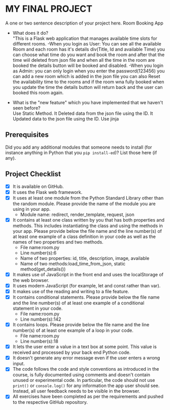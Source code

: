 # MY FINAL PROJECT
A one or two sentence description of your project here.
        Room Booking App
- What does it do?  
 "This is a Flask web application that manages available time slots for different rooms.
    -When you login as User:
       You can see all the available Room and each room has it's details div(Title, Id and available Time) you can choose what time do you want and book the room and after that the time wiil deleted from json file and when all the time in the room are booked the details button will be booked and disabled.
    -When you login as Admin:
       you can only login when you enter the password(123456)
       you can add a new room which is added in the json file 
       you can also Reset the availability time to the rooms and if the room wna fully booked when you update the time the details button will return back and the user can booked this room again.

- What is the "new feature" which you have implemented that we haven't seen before?  
  Use Static Method.
  It Deleted data from the json file using the ID.
  It Updated data to the json file using the ID.
  Use jinja

## Prerequisites
Did you add any additional modules that someone needs to install (for instance anything in Python that you `pip install-ed`)? 
List those here (if any).

## Project Checklist
- [X] It is available on GitHub.
- [X] It uses the Flask web framework.
- [X] It uses at least one module from the Python Standard Library other than the random module.
  Please provide the name of the module you are using in your app.
  - Module name: redirect, render_template, request, json
- [X] It contains at least one class written by you that has both properties and methods. This includes instantiating the class and using the methods in your app. Please provide below the file name and the line number(s) of at least one example of a class definition in your code as well as the names of two properties and two methods.
  - File name:room.py
  - Line number(s):6
  - Name of two properties: id, title, description, image, available
  - Name of two methods:load_time_from_json, static method(get_details())
- [X] It makes use of JavaScript in the front end and uses the localStorage of the web browser.
- [X] It uses modern JavaScript (for example, let and const rather than var).
- [X] It makes use of the reading and writing to a file feature.
- [X] It contains conditional statements. Please provide below the file name and the line number(s) of at least
  one example of a conditional statement in your code.
  - File name:room.py
  - Line number(s):142
- [X] It contains loops. Please provide below the file name and the line number(s) of at least
  one example of a loop in your code.
  - File name:room.py
  - Line number(s):18
- [X] It lets the user enter a value in a text box at some point.
  This value is received and processed by your back end Python code.
- [X] It doesn't generate any error message even if the user enters a wrong input.
- [X] The code follows the code and style conventions as introduced in the course, is fully documented using comments and doesn't contain unused or experimental code. 
  In particular, the code should not use `print()` or `console.log()` for any information the app user should see. Instead, all user feedback needs to be visible in the browser.  
- [X] All exercises have been completed as per the requirements and pushed to the respective GitHub repository.